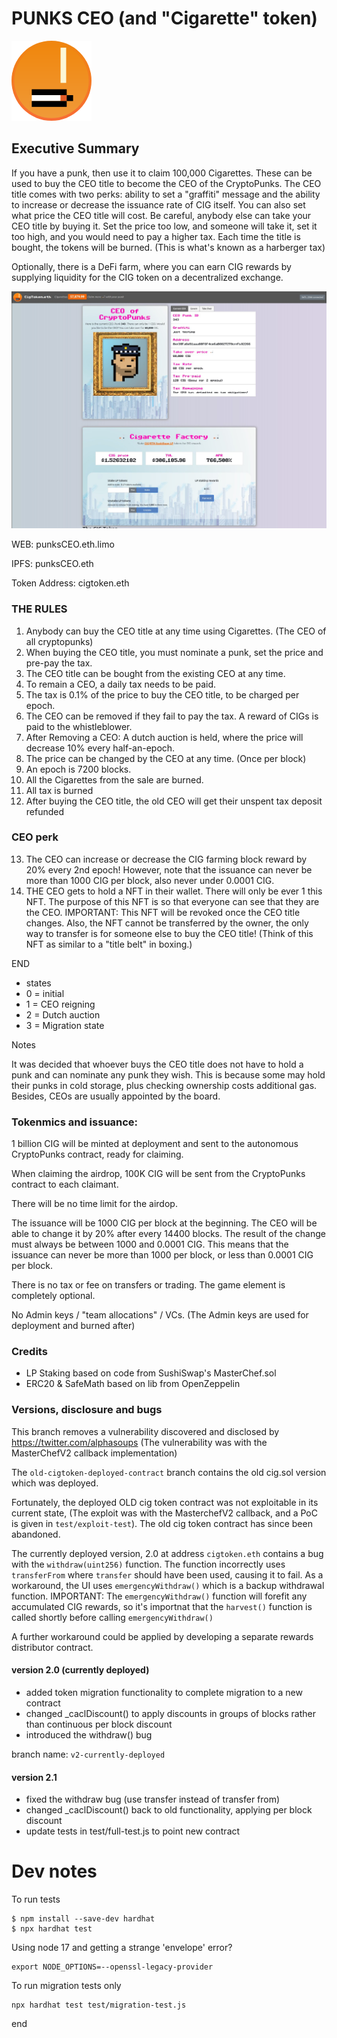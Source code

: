 # PUNKS CEO (and "Cigarette" token)

![Preview](img/logo128.png)
## Executive Summary
                                           
If you have a punk, then use it to claim 100,000 Cigarettes. These can be used to buy the CEO title to become the CEO of the CryptoPunks. The CEO title comes with two perks: ability to set a "graffiti" message and the ability to increase or decrease the issuance rate of CIG itself. You can also set what price the CEO title will cost. Be careful, anybody else can take your CEO title by buying it. Set the price too low, and someone will take it, set it too high, and you would need to pay a higher tax. Each time the title is bought, the tokens will be burned. (This is what's known as a harberger tax)

Optionally, there is a DeFi farm, where you can earn CIG rewards by supplying liquidity for the CIG token on a decentralized exchange.

![Preview](img/cig-preview.jpg)

WEB: punksCEO.eth.limo

IPFS: punksCEO.eth

Token Address: cigtoken.eth

### THE RULES

1. Anybody can buy the CEO title at any time using Cigarettes. (The CEO of all cryptopunks)
2. When buying the CEO title, you must nominate a punk, set the price and pre-pay the tax.
3. The CEO title can be bought from the existing CEO at any time.
4. To remain a CEO, a daily tax needs to be paid.
5. The tax is 0.1% of the price to buy the CEO title, to be charged per epoch.
6. The CEO can be removed if they fail to pay the tax. A reward of CIGs is paid to the whistleblower.
7. After Removing a CEO: A dutch auction is held, where the price will decrease 10% every half-an-epoch.
8. The price can be changed by the CEO at any time. (Once per block)
9. An epoch is 7200 blocks.
10. All the Cigarettes from the sale are burned.
11. All tax is burned
12. After buying the CEO title, the old CEO will get their unspent tax deposit refunded

### CEO perk

13. The CEO can increase or decrease the CIG farming block reward by 20% every 2nd epoch!
However, note that the issuance can never be more than 1000 CIG per block, also never under 0.0001 CIG.
14. THE CEO gets to hold a NFT in their wallet. There will only be ever 1 this NFT.
The purpose of this NFT is so that everyone can see that they are the CEO.
IMPORTANT: This NFT will be revoked once the CEO title changes.
Also, the NFT cannot be transferred by the owner, the only way to transfer is for someone else to buy the CEO title! (Think of this NFT as similar to a "title belt" in boxing.)

END

* states
* 0 = initial
* 1 = CEO reigning
* 2 = Dutch auction
* 3 = Migration state

Notes

It was decided that whoever buys the CEO title does not have to hold a punk and can nominate any punk they wish.
This is because some may hold their punks in cold storage, plus checking ownership costs additional gas.
Besides, CEOs are usually appointed by the board.

### Tokenmics and issuance: 

1 billion CIG will be minted at deployment and sent to the autonomous CryptoPunks contract, ready for claiming.

When claiming the airdrop, 100K CIG will be sent from the CryptoPunks contract to each claimant.

There will be no time limit for the airdop.

The issuance will be 1000 CIG per block at the beginning. The CEO will be able to change it by 20% after
every 14400 blocks. The result of the change must always be between 1000 and 0.0001 CIG. This means
that the issuance can never be more than 1000 per block, or less than 0.0001 CIG per block.

There is no tax or fee on transfers or trading. The game element is completely optional.

No Admin keys / "team allocations" / VCs. (The Admin keys are used for deployment and burned after)

### Credits
- LP Staking based on code from SushiSwap's MasterChef.sol
- ERC20 & SafeMath based on lib from OpenZeppelin 

### Versions, disclosure and bugs

This branch removes a vulnerability discovered and disclosed by https://twitter.com/alphasoups (The vulnerability was with the MasterChefV2 callback implementation)

The `old-cigtoken-deployed-contract` branch contains the old cig.sol version which was deployed.

Fortunately, the deployed OLD cig token contract was not exploitable in its current state, (The exploit was with the MasterchefV2 callback, and a PoC is given in `test/exploit-test`). The old cig token contract has since been abandoned.

The currently deployed version, 2.0 at address `cigtoken.eth` contains a bug with the `withdraw(uint256)` function. The function incorrectly uses `transferFrom` where `transfer` should have been used, causing it to fail. As a workaround, the UI uses `emergencyWithdraw()` which is a backup withdrawal function. IMPORTANT: The `emergencyWithdraw()` function will forefit any accumulated CIG rewards, so it's importnat that the `harvest()` function is called shortly before calling `emergencyWithdraw()`  

A further workaround could be applied by developing a separate rewards distributor contract.

#### version 2.0 (currently deployed)
- added token migration functionality to complete migration to a new contract
- changed _caclDiscount() to apply discounts in groups of blocks rather than continuous per block discount
- introduced the withdraw() bug

branch name: `v2-currently-deployed`

#### version 2.1
- fixed the withdraw bug (use transfer instead of transfer from)
- changed _caclDiscount() back to old functionality, applying per block discount
- update tests in test/full-test.js to point new contract

# Dev notes

To run tests

``` 
$ npm install --save-dev hardhat
$ npx hardhat test
```

Using node 17 and getting a strange 'envelope' error?

```
export NODE_OPTIONS=--openssl-legacy-provider
```

To run migration tests only

```
npx hardhat test test/migration-test.js
```

end